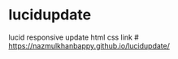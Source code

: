 # lucidupdate
lucid responsive update html css link # https://nazmulkhanbappy.github.io/lucidupdate/

